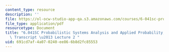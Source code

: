 ```yaml
---
content_type: resource
description: ''
file: https://ol-ocw-studio-app-qa.s3.amazonaws.com/courses/6-041sc-probabilistic-systems-analysis-and-applied-probability-fall-2013/691cd7af4a070240ee866b8d2fc85553_MIT6_041SCF13_lec02_300k.pdf
file_type: application/pdf
resourcetype: Document
title: "6.041SC Probabilistic Systems Analysis and Applied Probability, Fall 2013\
  \ Transcript \u2013 Lecture 2 "
uid: 691cd7af-4a07-0240-ee86-6b8d2fc85553
---
```

